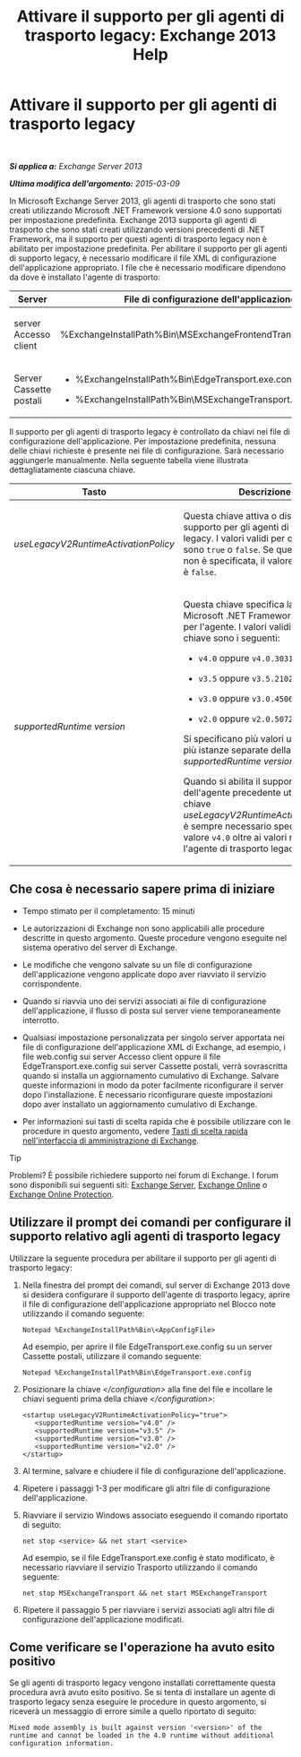 ﻿---
title: 'Attivare il supporto per gli agenti di trasporto legacy: Exchange 2013 Help'
TOCTitle: Attivare il supporto per gli agenti di trasporto legacy
ms:assetid: 00617e87-7199-406e-b4a3-94378f657f1f
ms:mtpsurl: https://technet.microsoft.com/it-it/library/JJ591524(v=EXCHG.150)
ms:contentKeyID: 50479889
ms.date: 05/22/2018
mtps_version: v=EXCHG.150
ms.translationtype: MT
---

# Attivare il supporto per gli agenti di trasporto legacy

 

_**Si applica a:** Exchange Server 2013_

_**Ultima modifica dell'argomento:** 2015-03-09_

In Microsoft Exchange Server 2013, gli agenti di trasporto che sono stati creati utilizzando Microsoft .NET Framework versione 4.0 sono supportati per impostazione predefinita. Exchange 2013 supporta gli agenti di trasporto che sono stati creati utilizzando versioni precedenti di .NET Framework, ma il supporto per questi agenti di trasporto legacy non è abilitato per impostazione predefinita. Per abilitare il supporto per gli agenti di supporto legacy, è necessario modificare il file XML di configurazione dell'applicazione appropriato. I file che è necessario modificare dipendono da dove è installato l'agente di trasporto:


<table>
<colgroup>
<col style="width: 33%" />
<col style="width: 33%" />
<col style="width: 33%" />
</colgroup>
<thead>
<tr class="header">
<th>Server</th>
<th>File di configurazione dell'applicazione</th>
<th>Servizio di Microsoft Windows</th>
</tr>
</thead>
<tbody>
<tr class="odd">
<td><p>server Accesso client</p></td>
<td><p>%ExchangeInstallPath%Bin\MSExchangeFrontendTransport.exe.config</p></td>
<td><p>Servizio Trasporto front-end di Microsoft Exchange (MSExchangeFrontendTransport)</p></td>
</tr>
<tr class="even">
<td><p>Server Cassette postali</p></td>
<td><ul>
<li><p>%ExchangeInstallPath%Bin\EdgeTransport.exe.config</p></li>
<li><p>%ExchangeInstallPath%Bin\MSExchangeTransport.exe.config</p></li>
</ul></td>
<td><p>Trasporto di Microsoft Exchange (MSExchangeTransport)</p></td>
</tr>
</tbody>
</table>


Il supporto per gli agenti di trasporto legacy è controllato da chiavi nei file di configurazione dell'applicazione. Per impostazione predefinita, nessuna delle chiavi richieste è presente nei file di configurazione. Sarà necessario aggiungerle manualmente. Nella seguente tabella viene illustrata dettagliatamente ciascuna chiave.


<table>
<colgroup>
<col style="width: 50%" />
<col style="width: 50%" />
</colgroup>
<thead>
<tr class="header">
<th>Tasto</th>
<th>Descrizione</th>
</tr>
</thead>
<tbody>
<tr class="odd">
<td><p><em>useLegacyV2RuntimeActivationPolicy</em></p></td>
<td><p>Questa chiave attiva o disattiva il supporto per gli agenti di trasporto legacy. I valori validi per questa chiave sono <code>true</code> o <code>false</code>. Se questa chiave non è specificata, il valore predefinito è <code>false</code>.</p></td>
</tr>
<tr class="even">
<td><p><em>supportedRuntime version</em></p></td>
<td><p>Questa chiave specifica la versione di Microsoft .NET Framework richiesta per l'agente. I valori validi per la chiave sono i seguenti:</p>
<ul>
<li><p><code>v4.0</code> oppure <code>v4.0.30319</code></p></li>
<li><p><code>v3.5</code> oppure <code>v3.5.21022</code></p></li>
<li><p><code>v3.0</code> oppure <code>v3.0.4506</code></p></li>
<li><p><code>v2.0</code> oppure <code>v2.0.50727</code></p></li>
</ul>
<p>Si specificano più valori utilizzando più istanze separate della chiave <em>supportedRuntime version</em>.</p>
<p>Quando si abilita il supporto dell'agente precedente utilizzando la chiave <em>useLegacyV2RuntimeActivationPolicy</em>, è sempre necessario specificare il valore <code>v4.0</code> oltre ai valori richiesti per l'agente di trasporto legacy.</p></td>
</tr>
</tbody>
</table>


## Che cosa è necessario sapere prima di iniziare

  - Tempo stimato per il completamento: 15 minuti

  - Le autorizzazioni di Exchange non sono applicabili alle procedure descritte in questo argomento. Queste procedure vengono eseguite nel sistema operativo del server di Exchange.

  - Le modifiche che vengono salvate su un file di configurazione dell'applicazione vengono applicate dopo aver riavviato il servizio corrispondente.

  - Quando si riavvia uno dei servizi associati ai file di configurazione dell'applicazione, il flusso di posta sul server viene temporaneamente interrotto.

  - Qualsiasi impostazione personalizzata per singolo server apportata nei file di configurazione dell'applicazione XML di Exchange, ad esempio, i file web.config sui server Accesso client oppure il file EdgeTransport.exe.config sui server Cassette postali, verrà sovrascritta quando si installa un aggiornamento cumulativo di Exchange. Salvare queste informazioni in modo da poter facilmente riconfigurare il server dopo l'installazione. È necessario riconfigurare queste impostazioni dopo aver installato un aggiornamento cumulativo di Exchange.

  - Per informazioni sui tasti di scelta rapida che è possibile utilizzare con le procedure in questo argomento, vedere [Tasti di scelta rapida nell'interfaccia di amministrazione di Exchange](keyboard-shortcuts-in-the-exchange-admin-center-exchange-online-protection-help.md).


> [!TIP]
> Problemi? È possibile richiedere supporto nei forum di Exchange. I forum sono disponibili sui seguenti siti: <A href="https://go.microsoft.com/fwlink/p/?linkid=60612">Exchange Server</A>, <A href="https://go.microsoft.com/fwlink/p/?linkid=267542">Exchange Online</A> o <A href="https://go.microsoft.com/fwlink/p/?linkid=285351">Exchange Online Protection</A>.



## Utilizzare il prompt dei comandi per configurare il supporto relativo agli agenti di trasporto legacy

Utilizzare la seguente procedura per abilitare il supporto per gli agenti di trasporto legacy:

1.  Nella finestra del prompt dei comandi, sul server di Exchange 2013 dove si desidera configurare il supporto dell'agente di trasporto legacy, aprire il file di configurazione dell'applicazione appropriato nel Blocco note utilizzando il comando seguente:
    
        Notepad %ExchangeInstallPath%Bin\<AppConfigFile>
    
    Ad esempio, per aprire il file EdgeTransport.exe.config su un server Cassette postali, utilizzare il comando seguente:
    
        Notepad %ExchangeInstallPath%Bin\EdgeTransport.exe.config

2.  Posizionare la chiave *\</configuration\>* alla fine del file e incollare le chiavi seguenti prima della chiave *\</configuration\>*:
    
        <startup useLegacyV2RuntimeActivationPolicy="true">
           <supportedRuntime version="v4.0" />
           <supportedRuntime version="v3.5" />
           <supportedRuntime version="v3.0" />
           <supportedRuntime version="v2.0" />
        </startup>

3.  Al termine, salvare e chiudere il file di configurazione dell'applicazione.

4.  Ripetere i passaggi 1-3 per modificare gli altri file di configurazione dell'applicazione.

5.  Riavviare il servizio Windows associato eseguendo il comando riportato di seguito:
    
        net stop <service> && net start <service>
    
    Ad esempio, se il file EdgeTransport.exe.config è stato modificato, è necessario riavviare il servizio Trasporto utilizzando il comando seguente:
    
        net stop MSExchangeTransport && net start MSExchangeTransport

6.  Ripetere il passaggio 5 per riavviare i servizi associati agli altri file di configurazione dell'applicazione modificati.

## Come verificare se l'operazione ha avuto esito positivo

Se gli agenti di trasporto legacy vengono installati correttamente questa procedura avrà avuto esito positivo. Se si tenta di installare un agente di trasporto legacy senza eseguire le procedure in questo argomento, si riceverà un messaggio di errore simile a quello riportato di seguito:

    Mixed mode assembly is built against version '<version>' of the runtime and cannot be loaded in the 4.0 runtime without additional configuration information.

